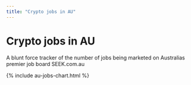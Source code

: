 ```yaml
---
title: "Crypto jobs in AU"
---
```

# Crypto jobs in AU
A blunt force tracker of the number of jobs being marketed on Australias premier job board SEEK.com.au

{% include au-jobs-chart.html %}